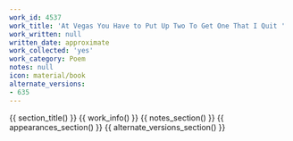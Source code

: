 ```yaml
---
work_id: 4537
work_title: 'At Vegas You Have to Put Up Two To Get One That I Quit '
work_written: null
written_date: approximate
work_collected: 'yes'
work_category: Poem
notes: null
icon: material/book
alternate_versions:
- 635
---
```


{{ section_title() }}
{{ work_info() }}
{{ notes_section() }}
{{ appearances_section() }}
{{ alternate_versions_section() }}